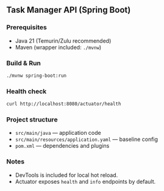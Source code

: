 ## Task Manager API (Spring Boot)

### Prerequisites
- Java 21 (Temurin/Zulu recommended)
- Maven (wrapper included: `./mvnw`)

### Build & Run
```bash
./mvnw spring-boot:run
```

### Health check
```bash
curl http://localhost:8080/actuator/health
```

### Project structure
- `src/main/java` — application code
- `src/main/resources/application.yaml` — baseline config
- `pom.xml` — dependencies and plugins

### Notes
- DevTools is included for local hot reload.
- Actuator exposes `health` and `info` endpoints by default.


